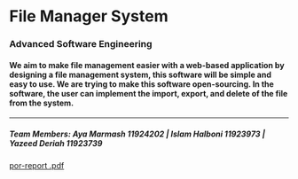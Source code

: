 # File Manager System
### Advanced Software Engineering
#### We aim to make file management easier with a web-based application by designing a file management system, this software will be simple and easy to use. We are trying to make this software open-sourcing. In the software, the user can implement the import, export, and delete of the file from the system.
---------------------------------------------------------------------------------------------------------
##### Team Members: Aya Marmash 11924202  |   Islam Halboni 11923973  |   Yazeed Deriah 11923739


[por-report .pdf](https://github.com/Ayamarmash/File-Manager-System-FinalProject/files/10300784/por-report.pdf)
